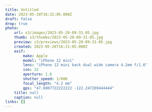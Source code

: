 ```yaml
---
title: Untitled
date: 2023-05-20T16:31:05.000Z
draft: false
drop: true
photo:
    url: s3/images/2023-05-20-09-31-05.jpg
    thumb: s3/thumbs/2023-05-20-09-31-05.jpg
    preview: s3/previews/2023-05-20-09-31-05.jpg
    created: 2023-05-20T16:31:05.000Z
    exif:
        make: Apple
        model: "iPhone 12 mini"
        lens: "iPhone 12 mini back dual wide camera 4.2mm f/1.6"
        iso: 32
        aperture: 1.6
        shutter_speed: 1/606
        focal_length: "4.2 mm"
        gps: "47.6807722222222 -122.247269444444"
    title: null
    caption: null
links: []
---
```


